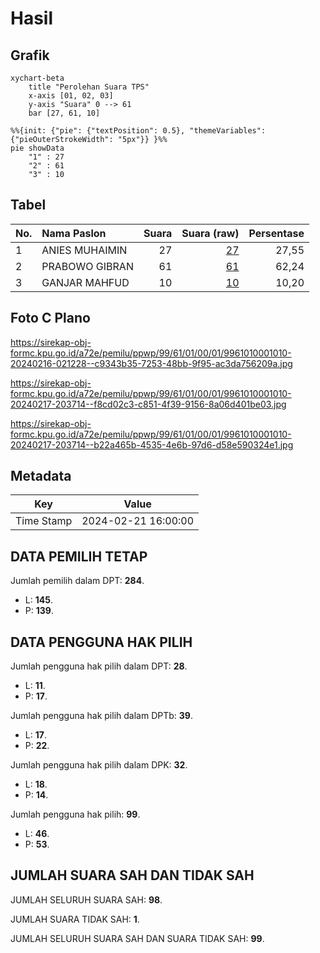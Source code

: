 # Hasil

## Grafik

```mermaid
xychart-beta
    title "Perolehan Suara TPS"
    x-axis [01, 02, 03]
    y-axis "Suara" 0 --> 61
    bar [27, 61, 10]
```

```mermaid
%%{init: {"pie": {"textPosition": 0.5}, "themeVariables": {"pieOuterStrokeWidth": "5px"}} }%%
pie showData
    "1" : 27
    "2" : 61
    "3" : 10
```

## Tabel

| No. | Nama Paslon    | Suara | Suara (raw) | Persentase |
|:--- |:-------------- | -----:| -----------:| ----------:|
| 1   | ANIES MUHAIMIN | 27    | [27][p-1]   | 27,55      |
| 2   | PRABOWO GIBRAN | 61    | [61][p-2]   | 62,24      |
| 3   | GANJAR MAHFUD  | 10    | [10][p-3]   | 10,20      |


[p-1]: https://github.com/gigit-pemilu/pemilu-2024-99-luar-negeri/blob/main/pilpres/hitung-suara/sub/99-luar-negeri/sub/61-kota-kinabalu-malaysia/sub/01-kota-kinabalu-malaysia/sub/0001-kota-kinabalu-malaysia/sub/010-tps/sub/paslon-1.txt
[p-2]: https://github.com/gigit-pemilu/pemilu-2024-99-luar-negeri/blob/main/pilpres/hitung-suara/sub/99-luar-negeri/sub/61-kota-kinabalu-malaysia/sub/01-kota-kinabalu-malaysia/sub/0001-kota-kinabalu-malaysia/sub/010-tps/sub/paslon-2.txt
[p-3]: https://github.com/gigit-pemilu/pemilu-2024-99-luar-negeri/blob/main/pilpres/hitung-suara/sub/99-luar-negeri/sub/61-kota-kinabalu-malaysia/sub/01-kota-kinabalu-malaysia/sub/0001-kota-kinabalu-malaysia/sub/010-tps/sub/paslon-3.txt

## Foto C Plano

https://sirekap-obj-formc.kpu.go.id/a72e/pemilu/ppwp/99/61/01/00/01/9961010001010-20240216-021228--c9343b35-7253-48bb-9f95-ac3da756209a.jpg

https://sirekap-obj-formc.kpu.go.id/a72e/pemilu/ppwp/99/61/01/00/01/9961010001010-20240217-203714--f8cd02c3-c851-4f39-9156-8a06d401be03.jpg

https://sirekap-obj-formc.kpu.go.id/a72e/pemilu/ppwp/99/61/01/00/01/9961010001010-20240217-203714--b22a465b-4535-4e6b-97d6-d58e590324e1.jpg


## Metadata

| Key        | Value               |
| ---------- | ------------------- |
| Time Stamp | 2024-02-21 16:00:00 |


## DATA PEMILIH TETAP

Jumlah pemilih dalam DPT: **284**.
 * L: **145**.
 * P: **139**.

## DATA PENGGUNA HAK PILIH

Jumlah pengguna hak pilih dalam DPT: **28**.
 * L: **11**.
 * P: **17**.

Jumlah pengguna hak pilih dalam DPTb: **39**.
 * L: **17**.
 * P: **22**.

Jumlah pengguna hak pilih dalam DPK: **32**.
 * L: **18**.
 * P: **14**.

Jumlah pengguna hak pilih: **99**.
 * L: **46**.
 * P: **53**.

## JUMLAH SUARA SAH DAN TIDAK SAH

JUMLAH SELURUH SUARA SAH: **98**.

JUMLAH SUARA TIDAK SAH: **1**.

JUMLAH SELURUH SUARA SAH DAN SUARA TIDAK SAH: **99**.



